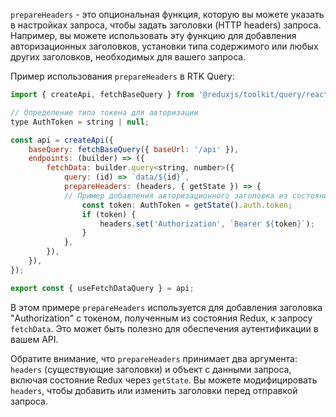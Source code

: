 `prepareHeaders` - это опциональная функция, которую вы можете указать в настройках запроса, чтобы задать заголовки (HTTP headers) запроса. Например, вы можете использовать эту функцию для добавления авторизационных заголовков, установки типа содержимого или любых других заголовков, необходимых для вашего запроса.

Пример использования `prepareHeaders` в RTK Query:

```jsx
import { createApi, fetchBaseQuery } from '@reduxjs/toolkit/query/react';

// Определение типа токена для авторизации 
type AuthToken = string | null;

const api = createApi({ 
	baseQuery: fetchBaseQuery({ baseUrl: '/api' }), 
	endpoints: (builder) => ({ 
		fetchData: builder.query<string, number>({ 
			query: (id) => `data/${id}`, 
			prepareHeaders: (headers, { getState }) => { 
			// Пример добавления авторизационного заголовка из состояния Redux 
				const token: AuthToken = getState().auth.token; 
				if (token) { 
					headers.set('Authorization', `Bearer ${token}`); 
				} 
			}, 
		}), 
	}), 
}); 

export const { useFetchDataQuery } = api;
```

В этом примере `prepareHeaders` используется для добавления заголовка "Authorization" с токеном, полученным из состояния Redux, к запросу `fetchData`. Это может быть полезно для обеспечения аутентификации в вашем API.

Обратите внимание, что `prepareHeaders` принимает два аргумента: `headers` (существующие заголовки) и объект с данными запроса, включая состояние Redux через `getState`. Вы можете модифицировать `headers`, чтобы добавить или изменить заголовки перед отправкой запроса.